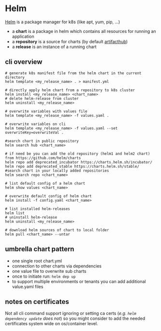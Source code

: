 # Helm

[Helm](https://helm.sh/) is a package manager for k8s (like apt, yum, pip, ...)

- a **chart** is a package in helm which contains all resources for running an application
- a **repository** is a source for charts (by default [artifacthub](https://artifacthub.io))
- a **release** is an instance of a running chart

## cli overview

```shell
# generate k8s manifest file from the helm chart in the current directory
helm template <my_release_name> . > manifest.yml

# directly apply helm chart from a repository to k8s cluster
helm install <my_release_name> <chart_name>
# delete helm-release from cluster
helm uninstall <my_release_name>

# overwrite variables with values file
helm template <my_release_name> -f values.yaml .

# overwrite variables on cli
helm template <my_release_name> -f values.yaml --set overwriteKey=overwriteVal .

#search chart in public repository
helm search hub <chart_name>

# if need be you can add the old repository (helm1 and helm2 chart) from https://github.com/helm/charts
helm repo add deprecated_incubator https://charts.helm.sh/incubator/
helm repo add deprecated_stable https://charts.helm.sh/stable/
#search chart in your locally added repositories
helm search repo <chart_name>

# list default config of a helm chart
helm show values <chart_name>

# overwrite default config of helm chart
helm install -f config.yaml <chart_name>

# list installed helm-releases
helm list
# uninstall helm-release
helm uninstall <my_release_name>

# download helm sources of chart to local folder
helm pull <chart_name> --untar
```

## umbrella chart pattern

- one single root chart.yml
- connection to other charts via dependencies
- one value file to overwrite sub charts
- once to initiate run: `helm dep up`
- to support multiple environments or tenants you can add additional value.yaml files

## notes on certificates

Not all cli command support ignoring or setting ca certs (*e.g. `helm dependency update` does not*) so you might consider to add the needed certificates system wide on os/container level.

